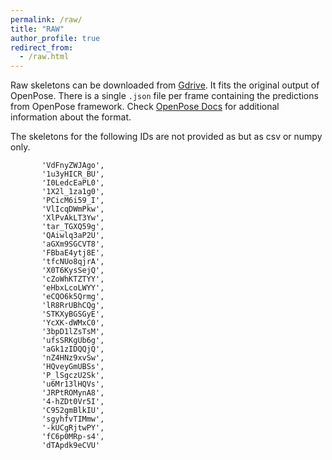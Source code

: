 ```yaml
---
permalink: /raw/
title: "RAW"
author_profile: true
redirect_from: 
  - /raw.html
---
```

Raw skeletons can be downloaded from [Gdrive](https://drive.google.com/file/d/1wjVzyNGZ0aw8tz1HuB1yQmjOYyvkveBD/view?usp=sharing). It fits the original output of OpenPose. There is a single `.json` file per frame containing 
the predictions from OpenPose framework. Check [OpenPose Docs](https://github.com/CMU-Perceptual-Computing-Lab/openpose/tree/master/doc/media)
for additional information about the format.  

The skeletons for the following IDs are not provided as but as csv or numpy only.  
```
       'VdFnyZWJAgo',
       '1u3yHICR_BU',
       'I0LedcEaPL0',
       '1X2l_1za1g0',
       'PCicM6i59_I',
       'VlIcqDWmPkw',
       'XlPvAkLT3Yw',
       'tar_TGXQ59g',
       'QAiwlq3aP2U',
       'aGXm9SGCVT8',
       'FBbaE4ytj8E',
       'tfcNUo8qjrA',
       'X0T6KysSejQ',
       'cZoWhKTZTYY',
       'eHbxLcoLWYY',
       'eCQO6k5Qrmg',
       'lR8RrUBhCQg',
       'STKXyBGSGyE',
       'YcXK-dWMxC0',
       '3bpD1lZsTsM',
       'ufsSRKgUb6g',
       'aGk1zIDQQjQ',
       'nZ4HNz9xvSw',
       'HQveyGmUBSs',
       'P_lSgczU2Sk',
       'u6Mr13lHQVs',
       'JRPtROMynA8',
       '4-hZDt0Vr5I',
       'C952gmBlkIU',
       'sgyhfvTIMmw',
       '-kUCgRjtwPY',
       'fC6p0MRp-s4',
       'dTApdk9eCVU'
```


